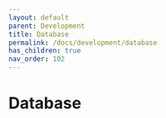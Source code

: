 ```yaml
---
layout: default
parent: Development
title: Database
permalink: /docs/development/database
has_children: true
nav_order: 102
---
```


# Database

